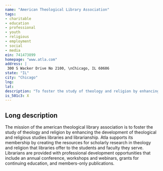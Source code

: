 ```yaml
---
name: "American Theological Library Association"
tags:
- charitable
- education
- professional
- youth
- religious
- employment
- social
- media
ein: 741473899
homepage: "www.atla.com"
address: |
 300 S Wacker Drive No 2100, \nChicago, IL 60606
state: "IL"
city: "Chicago"
lng: 
lat: 
description: "To foster the study of theology and religion by enhancing the development of theological and religious studies libraries and librarianship. "
is_501c3: X
---
```


## Long description

The mission of the american theological library association is to foster the study of theology and religion by enhancing the development of theological and religious studies libraries and librarianship. Atla supports its membership by creating the resources for scholarly research in theology and religion that libraries offer to the students and faculty they serve. Librarians are provided with professional development opportunities that include an annual conference, workshops and webinars, grants for continuing education, and members-only publications. 
